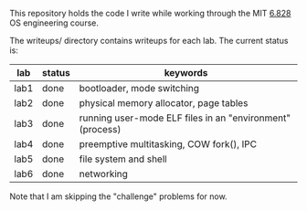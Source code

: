 This repository holds the code I write while working through the MIT
[6.828](https://pdos.csail.mit.edu/6.828/2016/) OS engineering course.

The writeups/ directory contains writeups for each lab. The current status is:

| lab  | status      | keywords                                                   |
|------|-------------|------------------------------------------------------------|
| lab1 | done        | bootloader, mode switching                                 |
| lab2 | done        | physical memory allocator, page tables                     |
| lab3 | done        | running user-mode ELF files in an "environment" (process)  |
| lab4 | done        | preemptive multitasking, COW fork(), IPC                   |
| lab5 | done        | file system and shell                                      |
| lab6 | done        | networking                                                 |

Note that I am skipping the "challenge" problems for now.
